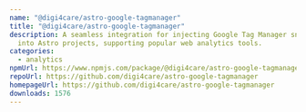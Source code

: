 ```yaml
---
name: "@digi4care/astro-google-tagmanager"
title: "@digi4care/astro-google-tagmanager"
description: A seamless integration for injecting Google Tag Manager snippets
  into Astro projects, supporting popular web analytics tools.
categories:
  - analytics
npmUrl: https://www.npmjs.com/package/@digi4care/astro-google-tagmanager
repoUrl: https://github.com/digi4care/astro-google-tagmanager
homepageUrl: https://github.com/digi4care/astro-google-tagmanager
downloads: 1576
---
```

